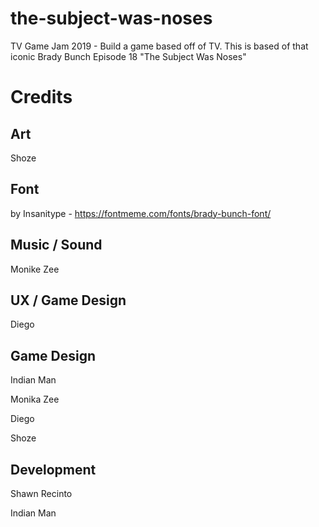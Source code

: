 # the-subject-was-noses
TV Game Jam 2019 - Build a game based off of TV.  This is based of that iconic Brady Bunch Episode 18 "The Subject Was Noses"

# Credits

## Art
Shoze

## Font
by Insanitype - https://fontmeme.com/fonts/brady-bunch-font/

## Music / Sound
Monike Zee

## UX / Game Design
Diego

## Game Design
Indian Man

Monika Zee

Diego

Shoze

## Development
Shawn Recinto

Indian Man

